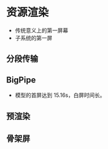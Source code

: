 # 资源渲染

- 传统意义上的第一屏幕
- 子系统的第一屏

## 分段传输

## BigPipe

- 模型的首屏达到 15.16s，白屏时间长。

<!-- ### prefetch 和 preload -->

## 预渲染

## 骨架屏